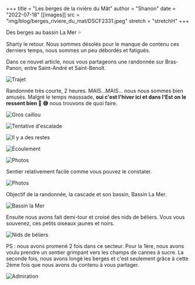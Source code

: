 +++
title = "Les berges de la rivière du Mât"
author = "Shanon"
date = "2022-07-18"
[[images]]
  src = "img/blog/berges_riviere_du_mat/DSCF2331.jpeg"
  stretch = "stretchH"
+++

Des berges au bassin La Mer 💦

Sharty le retour. 
Nous sommes désolés pour le manque de contenu ces derniers temps, nous sommes un peu débordés et fatigués.

Dans ce nouvel article, nous vous partageons une randonnée sur Bras-Panon, entre Saint-André et Saint-Benoît.

![Trajet](/img/blog/berges_riviere_du_mat/route.png)

Randonnée très courte, 2 heures. MAIS...MAIS... nous nous sommes bien amusés. Malgré le temps maussade, **oui c'est l'hiver ici et dans l'Est on le ressent bien 🥶 😅** nous trouvons de quoi faire. 

![Gros caillou](/img/blog/berges_riviere_du_mat/DSCF2246.jpeg)

![Tentative d'escalade](/img/blog/berges_riviere_du_mat/DSCF2248.jpeg)

![Il y a des restes](/img/blog/berges_riviere_du_mat/DSCF2250.jpeg)

![Écoulement](/img/blog/berges_riviere_du_mat/IMG_2377.jpeg)

![Photos](/img/blog/berges_riviere_du_mat/IMG_2381.jpeg)

Sentier relativement facile comme vous pouvez le constater.

![Photos](/img/blog/berges_riviere_du_mat/DSCF2313.jpeg)

 Objectif de la randonnée, la cascade et son bassin, Bassin La Mer. 

![Bassin la Mer](/img/blog/berges_riviere_du_mat/DSCF2331.jpeg)

Ensuite nous avons fait demi-tour et croisé des nids de béliers. Vous vous souvenez, ces petits oiseaux jaunes et noirs.

![Nids de béliers](/img/blog/berges_riviere_du_mat/DSCF2353.jpeg)

PS : nous avons promené 2 fois dans ce secteur. Pour la 1ère, nous avons voulu prendre un sentier grimpant vers les champs de cannes à sucre. La seconde fois, nous avons longé les berges et c'est seulement grâce à cette 2ème fois que nous avons du contenu à vous partager. 

![Admiration](/img/blog/berges_riviere_du_mat/DSCF2291.jpeg)